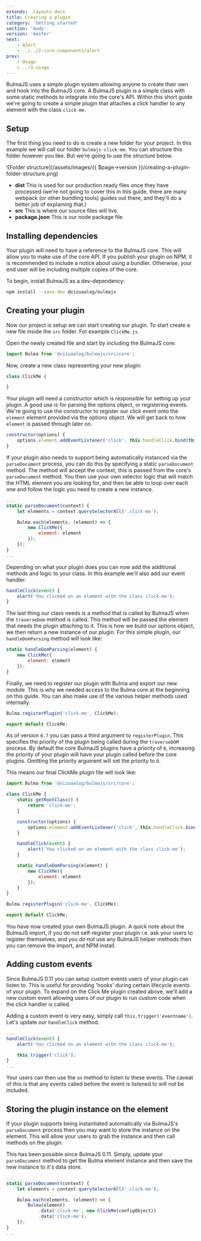 ```yaml
---
extends: _layouts.docs
title: Creating a plugin
category: 'Getting started'
section: 'body'
version: 'master'
next:
    - Alert
    - ../../2-core-components/alert
prev:
    - Usage
    - ../3-usage
---
```


BulmaJS uses a simple plugin system allowing anyone to create their own and hook into the BulmaJS core. A BulmaJS plugin is a simple class with some static methods to integrate into the core's API. Within this short guide we're going to create a simple plugin that attaches a click handler to any element with the class `click-me`.

## Setup
The first thing you need to do is create a new folder for your project. In this example we will call our folder `bulmajs-click-me`. You can structure this folder however you like. But we're going to use the structure below.

![Folder structure](/assets/images/{{ $page->version }}/creating-a-plugin-folder-structure.png)

+ **dist** This is used for our production ready files once they have processed (we're not going to cover this in this guide, there are many webpack (or other bundling tools) guides out there, and they'll do a better job of explaining that.)
+ **src** This is where our source files will live.
+ **package.json** This is our node package file

## Installing dependencies
Your plugin will need to have a reference to the BulmaJS core. This will allow you to make use of the core API. If you publish your plugin on NPM, it is recommended to include a notice about using a bundler. Otherwise, your end user will be including multiple copies of the core.

To begin, install BulmaJS as a dev-dependency:
```bash
npm install --save-dev @vizuaalog/bulmajs
```

## Creating your plugin
Now our project is setup we can start creating our plugin. To start create a new file inside the `src` folder. For example `ClickMe.js`.

Open the newly created file and start by including the BulmaJS core:
```javascript
import Bulma from '@vizuaalog/bulmajs/src/core';
```

Now, create a new class representing your new plugin:
```javascript
class ClickMe {

}
```

Your plugin will need a constructor which is responsible for setting up your plugin. A good use is for parsing the options object, or registering events. We're going to use the constructor to register our click event onto the `element` element provided via the options object. We will get back to how `element` is passed through later on.

```javascript
constructor(options) {
    options.element.addEventListener('click', this.handleClick.bind(this));
}
```

If your plugin also needs to support being automatically instanced via the `parseDocument` process, you can do this by specifying a static `parseDocument` method. The method will accept the context, this is passed from the core's `parseDocument` method. You then use your own selector logic that will match the HTML element you are looking for, and then be able to loop over each one and follow the logic you need to create a new instance.

```javascript
...
static parseDocument(context) {
    let elements = context.querySelectorAll('.click-me');

    Bulma.each(elements, (element) => {
        new ClickMe({
            element: element
        });
    });
}
...
```

Depending on what your plugin does you can now add the additional methods and logic to your class. In this example we'll also add our event handler.

```javascript
handleClick(event) {
    alert('You clicked on an element with the class click-me');
}
```

The last thing our class needs is a method that is called by BulmaJS when the `traverseDom` method is called. This method will be passed the element that needs the plugin attaching to it. This is how we build our options object, we then return a new instance of our plugin. For this simple plugin, our `handleDomParsing` method will look like:

```javascript
static handleDomParsing(element) {
    new ClickMe({
        element: element
    });
}
```

Finally, we need to register our plugin with Bulma and export our new module. This is why we needed access to the Bulma core at the beginning on this guide. You can also make use of the various helper methods used internally.

```javascript
Bulma.registerPlugin('click-me', ClickMe);

export default ClickMe;
```

As of version `0.7` you can pass a third argument to `registerPlugin`. This specifies the priority of the plugin being called during the `traverseDOM` process. By default the core BulmaJS plugins have a priority of `0`, increasing the priority of your plugin will have your plugin called before the core plugins. Omitting the priority argument will set the priority to `0`.

This means our final ClickMe plugin file will look like:

```javascript
import Bulma from '@vizuaalog/bulmajs/src/core';

class ClickMe {
    static getRootClass() {
        return 'click-me';
    }

    constructor(options) {
        options.element.addEventListener('click', this.handleClick.bind(this));
    }

    handleClick(event) {
        alert('You clicked on an element with the class click-me');
    }

    static handleDomParsing(element) {
        new ClickMe({
            element: element
        });
    }
}

Bulma.registerPlugin('click-me', ClickMe);

export default ClickMe;
```

You have now created your own BulmaJS plugin. A quick note about the BulmaJS import, if you do not self-register your plugin i.e. ask your users to register themselves, and you do not use any BulmaJS helper methods then you can remove the import, and NPM install.

## Adding custom events
Since BulmaJS 0.11 you can setup custom events users of your plugin can listen to. This is useful for providing 'hooks' during certain lifecycle events of your plugin. To expand on the Click Me plugin created above, we'll add a new custom event allowing users of our plugin to run custom code when the click handler is called.

Adding a custom event is very easy, simply call `this.trigger('eventname')`. Let's update our `handleClick` method.

```javascript
...
handleClick(event) {
    alert('You clicked on an element with the class click-me');

    this.trigger('click');
}
...
```

Your users can then use the `on` method to listen to these events. The caveat of this is that any events called before the event is listened to will not be included.

## Storing the plugin instance on the element
If your plugin supports being instantiated automatically via BulmaJS's `parseDocument` process then you may want to store the instance on the element. This will allow your users to grab the instance and then call methods on the plugin.

This has been possible since BulmaJS 0.11. Simply, update your `parseDocument` method to get the Bulma element instance and then save the new instance to it's data store.

```javascript
...
static parseDocument(context) {
    let elements = context.querySelectorAll('.click-me');

    Bulma.each(elements, (element) => {
        Bulma(element)
            .data('click-me', new ClickMe(configObject))
            .data('click-me');
    });
}
...
```